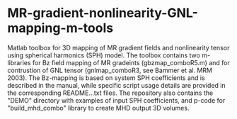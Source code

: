# MR-gradient-nonlinearity-GNL-mapping-m-tools
Matlab toolbox for 3D mapping of MR gradient fields and nonlinearity tensor using spherical harmonics (SPH) model.
The toolbox contains two m-libraries for Bz field mapping of MR gradeints (gbzmap_comboR5.m)
and for contrustion of GNL tensor (gnlmap_comboR3, see Bammer et al. MRM 2003).
The Bz-mapping is based on system SPH coefficients and is described in the manual, while specific script usage 
details are provided in the corresponding README...txt files. The repository also contains the "DEMO" directory
with examples of input SPH coefficients, and p-code for "build_mhd_combo" library to create MHD output 3D volumes.

